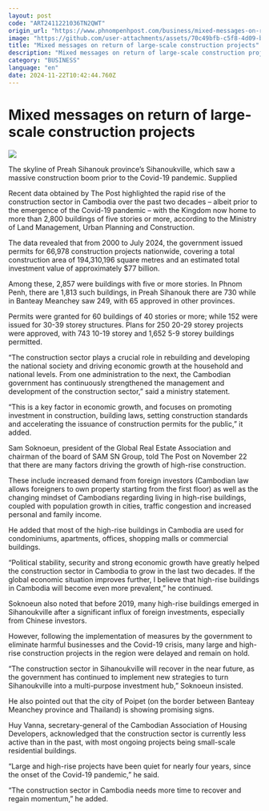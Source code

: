 ```yaml
---
layout: post
code: "ART2411221036TN2QWT"
origin_url: "https://www.phnompenhpost.com/business/mixed-messages-on-return-of-large-scale-construction-projects"
image: "https://github.com/user-attachments/assets/70c49bfb-c5f8-4d09-b151-b6b01fc3ce8c"
title: "Mixed messages on return of large-scale construction projects"
description: "​​Mixed messages on return of large-scale construction projects​"
category: "BUSINESS"
language: "en"
date: 2024-11-22T10:42:44.760Z
---
```


# Mixed messages on return of large-scale construction projects

![](https://github.com/user-attachments/assets/1a4008ca-ff15-42ec-afcd-c5ef8bfb0df9)

The skyline of Preah Sihanouk province’s Sihanoukville, which saw a massive construction boom prior to the Covid-19 pandemic. Supplied

Recent data obtained by The Post highlighted the rapid rise of the construction sector in Cambodia over the past two decades – albeit prior to the emergence of the Covid-19 pandemic – with the Kingdom now home to more than 2,800 buildings of five stories or more, according to the Ministry of Land Management, Urban Planning and Construction.

The data revealed that from 2000 to July 2024, the government issued permits for 66,978 construction projects nationwide, covering a total construction area of 194,310,196 square metres and an estimated total investment value of approximately $77 billion.

Among these, 2,857 were buildings with five or more stories. In Phnom Penh, there are 1,813 such buildings, in Preah Sihanouk there are 730 while in Banteay Meanchey saw 249, with 65 approved in other provinces.

Permits were granted for 60 buildings of 40 stories or more; while 152 were issued for 30-39 storey structures. Plans for 250 20-29 storey projects were approved, with 743 10-19 storey and 1,652 5-9 storey buildings permitted.

“The construction sector plays a crucial role in rebuilding and developing the national society and driving economic growth at the household and national levels. From one administration to the next, the Cambodian government has continuously strengthened the management and development of the construction sector,” said a ministry statement.

“This is a key factor in economic growth, and focuses on promoting investment in construction, building laws, setting construction standards and accelerating the issuance of construction permits for the public,” it added.

Sam Soknoeun, president of the Global Real Estate Association and chairman of the board of SAM SN Group, told The Post on November 22 that there are many factors driving the growth of high-rise construction.

These include increased demand from foreign investors (Cambodian law allows foreigners to own property starting from the first floor) as well as the changing mindset of Cambodians regarding living in high-rise buildings, coupled with population growth in cities, traffic congestion and increased personal and family income.

He added that most of the high-rise buildings in Cambodia are used for condominiums, apartments, offices, shopping malls or commercial buildings.

“Political stability, security and strong economic growth have greatly helped the construction sector in Cambodia to grow in the last two decades. If the global economic situation improves further, I believe that high-rise buildings in Cambodia will become even more prevalent,” he continued.

Soknoeun also noted that before 2019, many high-rise buildings emerged in Sihanoukville after a significant influx of foreign investments, especially from Chinese investors. 

However, following the implementation of measures by the government to eliminate harmful businesses and the Covid-19 crisis, many large and high-rise construction projects in the region were delayed and remain on hold.

“The construction sector in Sihanoukville will recover in the near future, as the government has continued to implement new strategies to turn Sihanoukville into a multi-purpose investment hub,” Soknoeun insisted.

He also pointed out that the city of Poipet (on the border between Banteay Meanchey province and Thailand) is showing promising signs.

Huy Vanna, secretary-general of the Cambodian Association of Housing Developers, acknowledged that the construction sector is currently less active than in the past, with most ongoing projects being small-scale residential buildings. 

“Large and high-rise projects have been quiet for nearly four years, since the onset of the Covid-19 pandemic,” he said.

“The construction sector in Cambodia needs more time to recover and regain momentum,” he added.